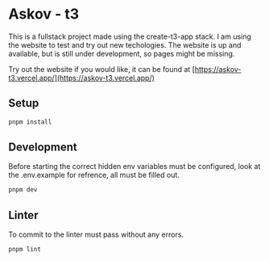 # Askov - t3

This is a fullstack project made using the create-t3-app stack. I am using the website to test and try out new techologies. The website is up and available, but is still under development, so pages might be missing. 

Try out the website if you would like, it can be found at [https://askov-t3.vercel.app/](https://askov-t3.vercel.app/)

## Setup

```bash
pnpm install
```
## Development
Before starting the correct hidden env variables must be configured, look at the .env.example for refrence, all must be filled out. 
```bash
pnpm dev
```

## Linter
To commit to the linter must pass without any errors. 
```bash
pnpm lint
```